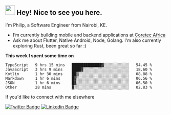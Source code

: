 <h2><img src="https://slackmojis.com/emojis/3643-cool-doge/download" width="30"/> Hey! Nice to see you here.</h2>

<p>I'm Philip, a Software Engineer from Nairobi, KE. 

- I’m currently building mobile and backend applications at [Coretec Africa](https://coretecafrica.com/)</br>
- Ask me about Flutter, Native Android, Node, Golang. I'm also currently exploring Rust, been great so far :)</p>

**This week I spent some time on**
<!--START_SECTION:waka-->

```text
TypeScript   9 hrs 15 mins   █████████████▓░░░░░░░░░░░   54.45 %
JavaScript   3 hrs 9 mins    ████▓░░░░░░░░░░░░░░░░░░░░   18.60 %
Kotlin       1 hr 30 mins    ██▒░░░░░░░░░░░░░░░░░░░░░░   08.88 %
Markdown     1 hr 6 mins     █▓░░░░░░░░░░░░░░░░░░░░░░░   06.56 %
JSON         1 hr 6 mins     █▓░░░░░░░░░░░░░░░░░░░░░░░   06.50 %
Other        28 mins         ▓░░░░░░░░░░░░░░░░░░░░░░░░   02.83 %
```

<!--END_SECTION:waka-->

If you'd like to connect with me elsewhere

[![Twitter Badge](https://img.shields.io/badge/-Twitter-1ca0f1?style=flat-square&labelColor=1ca0f1&logo=twitter&logoColor=white&link=https://twitter.com/_diogorodrigues)](https://twitter.com/kimathiphil)  [![Linkedin Badge](https://img.shields.io/badge/-LinkedIn-blue?style=flat-square&logo=Linkedin&logoColor=white&link=https://www.linkedin.com/in/philip-kimathi-2604a9114/)](https://www.linkedin.com/in/philip-kimathi-2604a9114/)

